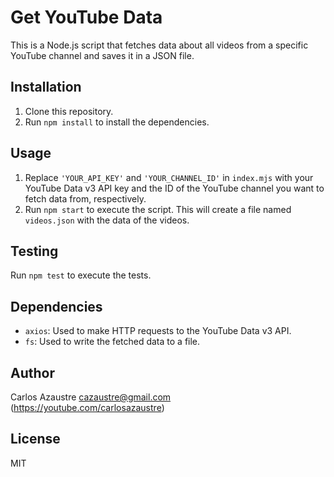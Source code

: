 # Get YouTube Data

This is a Node.js script that fetches data about all videos from a specific YouTube channel and saves it in a JSON file.

## Installation

1. Clone this repository.
2. Run `npm install` to install the dependencies.

## Usage

1. Replace `'YOUR_API_KEY'` and `'YOUR_CHANNEL_ID'` in `index.mjs` with your YouTube Data v3 API key and the ID of the YouTube channel you want to fetch data from, respectively.
2. Run `npm start` to execute the script. This will create a file named `videos.json` with the data of the videos.

## Testing

Run `npm test` to execute the tests.

## Dependencies

- `axios`: Used to make HTTP requests to the YouTube Data v3 API.
- `fs`: Used to write the fetched data to a file.

## Author

Carlos Azaustre <cazaustre@gmail.com> (https://youtube.com/carlosazaustre)

## License

MIT